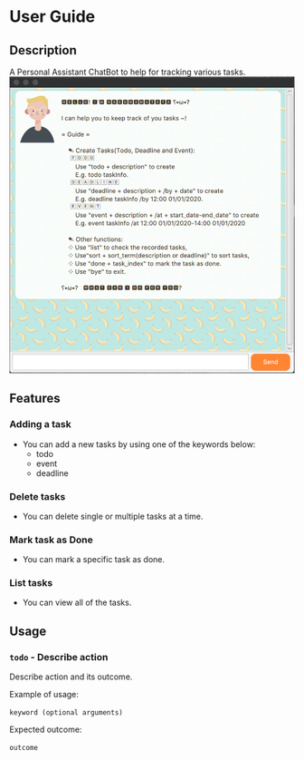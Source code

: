 # User Guide

## Description
A Personal Assistant ChatBot to help for tracking various tasks.
![Duke Ui](Ui.png)

## Features 

### Adding a task
- You can add a new tasks by using one of the keywords below:
  - todo
  - event
  - deadline

### Delete tasks
- You can delete single or multiple tasks at a time.

### Mark task as Done
- You can mark a specific task as done.

### List tasks
- You can view all of the tasks.

## Usage

### `todo` - Describe action

Describe action and its outcome.

Example of usage: 

`keyword (optional arguments)`

Expected outcome:

`outcome`
